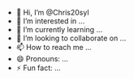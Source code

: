 - 👋 Hi, I’m @Chris20syl
- 👀 I’m interested in ...
- 🌱 I’m currently learning ...
- 💞️ I’m looking to collaborate on ...
- 📫 How to reach me ...
- 😄 Pronouns: ...
- ⚡ Fun fact: ...

<!---
Chris20syl/Chris20syl is a ✨ special ✨ repository because its `README.md` (this file) appears on your GitHub profile.
You can click the Preview link to take a look at your changes.
--->
